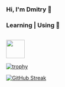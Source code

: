 ### Hi, I'm Dmitry 👋

### Learning | Using 🧠

<code> <a href="https://linuxmint.com" target="_blank"><img height="50" src="https://linuxmint.com/web/img/logo.svg"></a></code>

[![trophy](https://github-profile-trophy.vercel.app/?username=Dmitry-Chernikov)](https://github.com/ryo-ma/github-profile-trophy)

[![GitHub Streak](https://github-readme-streak-stats.herokuapp.com/?user=Dmitry-Chernikov)](https://git.io/streak-stats)

